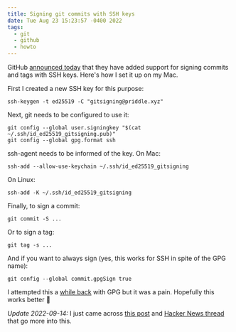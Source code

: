 ```yaml
---
title: Signing git commits with SSH keys
date: Tue Aug 23 15:23:57 -0400 2022
tags:
  - git
  - github
  - howto
---
```


GitHub [announced today][1] that they have added support for signing commits
and tags with SSH keys. Here's how I set it up on my Mac.

First I created a new SSH key for this purpose:

```
ssh-keygen -t ed25519 -C "gitsigning@priddle.xyz"
```

Next, git needs to be configured to use it:

```
git config --global user.signingkey "$(cat ~/.ssh/id_ed25519_gitsigning.pub)"
git config --global gpg.format ssh
```

ssh-agent needs to be informed of the key. On Mac:

```
ssh-add --allow-use-keychain ~/.ssh/id_ed25519_gitsigning
```

On Linux:

```
ssh-add -K ~/.ssh/id_ed25519_gitsigning
```

Finally, to sign a commit:

```
git commit -S ...
```

Or to sign a tag:

```
git tag -s ...
```

And if you want to always sign (yes, this works for SSH in spite of the GPG
name):

```
git config --global commit.gpgSign true
```

I attempted this a [while back][2] with GPG but it was a pain. Hopefully this
works better 🤞

_Update 2022-09-14:_ I just came across [this post][3] and [Hacker News
thread][4] that go more into this.

[1]: https://github.blog/changelog/2022-08-23-ssh-commit-verification-now-supported/
[2]: https://josh.fail/2019/signed-commits-with-gitx/
[3]: https://calebhearth.com/sign-git-with-ssh
[4]: https://news.ycombinator.com/item?id=32831731
